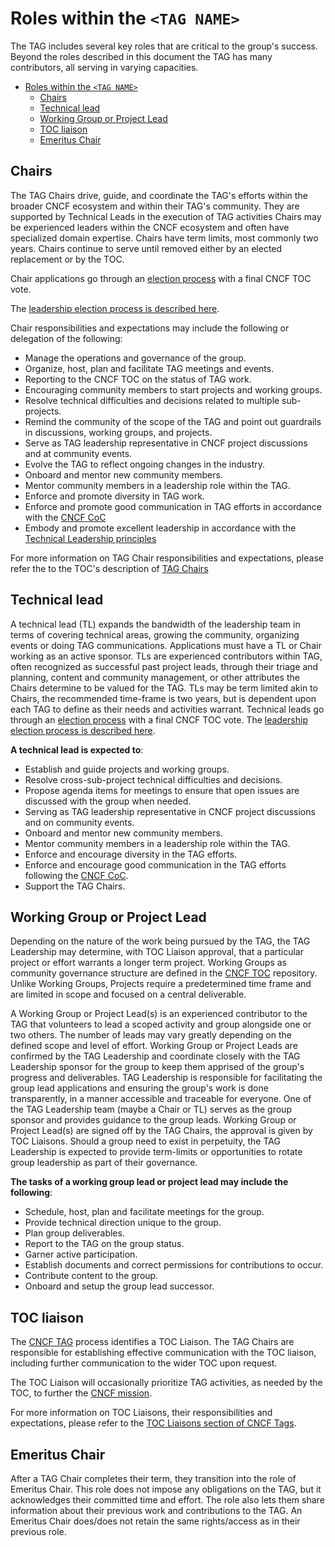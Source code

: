 # Roles within the `<TAG NAME>`

<!--- **How to complete this template.**  For each area, select the appropriate roles and responsibilities that align with your TAG's expected operation and adjust the language as necessary. Not all TAGs will need or use all roles, or leverage the time limits suggested, and each TAG may choose to redefine or adjust the scope of responsibilities and activities for a given role. The TOC reserves the right to define what TAG Chairs are responsible for, a sample of which have been provided here. --->

The TAG includes several key roles that are critical to the group's success.
Beyond the roles described in this document the TAG has many contributors, all serving in varying capacities.

- [Roles within the `<TAG NAME>`](#roles-within-the-tag-name)
  - [Chairs](#chairs)
  - [Technical lead](#technical-lead)
  - [Working Group or Project Lead](#working-group-or-project-lead)
  - [TOC liaison](#toc-liaison)
  - [Emeritus Chair](#emeritus-chair)

## Chairs

The TAG Chairs drive, guide, and coordinate the TAG's efforts within the broader CNCF ecosystem and within their TAG's community. They are supported by Technical Leads in the execution of TAG activities
Chairs may be experienced leaders within the CNCF ecosystem and often have specialized domain expertise. Chairs have term limits, most commonly two years. Chairs continue to serve until removed either by an elected replacement or by the TOC.

Chair applications go through an [election process](https://github.com/cncf/toc/blob/master/tags/cncf-tags.md#elections) with a final CNCF TOC vote.

The [leadership election process is described here](template-leadership-election-process.md#chair).

Chair responsibilities and expectations may include the following or delegation of the following: 
* Manage the operations and governance of the group.
* Organize, host, plan and facilitate TAG meetings and events.
* Reporting to the CNCF TOC on the status of TAG work.
* Encouraging community members to start projects and working groups.
* Resolve technical difficulties and decisions related to multiple sub-projects.
* Remind the community of the scope of the TAG and point out guardrails in discussions, working groups, and projects.
* Serve as TAG leadership representative in CNCF project discussions and at community events.
* Evolve the TAG to reflect ongoing changes in the industry.
* Onboard and mentor new community members.
* Mentor community members in a leadership role within the TAG.
* Enforce and promote diversity in TAG work.
* Enforce and promote good communication in TAG efforts in accordance with the [CNCF CoC](https://www.cncf.io/conduct/)
* Embody and promote excellent leadership in accordance with the [Technical Leadership principles](https://github.com/cncf/toc/blob/main/PRINCIPLES.md#technical-leadership-principles)

For more information on TAG Chair responsibilities and expectations, please refer the to the TOC's description of [TAG Chairs](placeholder)

## Technical lead

A technical lead (TL) expands the bandwidth of the leadership team in terms of covering technical areas, growing the community, organizing events or doing TAG communications.
Applications must have a TL or Chair working as an active sponsor.
TLs are experienced contributors within TAG, often recognized as successful past project leads, through their triage and planning, content and community management, or other attributes the Chairs determine to be valued for the TAG. TLs may be term limited akin to Chairs, the recommended time-frame is two years, but is dependent upon each TAG to define as their needs and activities warrant.
Technical leads go through an [election process](https://github.com/cncf/toc/blob/master/tags/cncf-tags.md#elections) with a final CNCF TOC vote.
The [leadership election process is described here](template-leadership-election-process.md#technical-lead).

**A technical lead is expected to**:
* Establish and guide projects and working groups.
* Resolve cross-sub-project technical difficulties and decisions.
* Propose agenda items for meetings to ensure that open issues are discussed with the group when needed.
* Serving as TAG leadership representative in CNCF project discussions and on community events.
* Onboard and mentor new community members.
* Mentor community members in a leadership role within the TAG.
* Enforce and encourage diversity in the TAG efforts.
* Enforce and encourage good communication in the TAG efforts following the [CNCF CoC](https://www.cncf.io/conduct/).
* Support the TAG Chairs.

## Working Group or Project Lead

Depending on the nature of the work being pursued by the TAG, the TAG Leadership may determine, with TOC Liaison approval, that a particular project or effort warrants a longer term project.
Working Groups as community governance structure are defined in the [CNCF TOC](https://github.com/cncf/toc/tree/main/workinggroups) repository.
Unlike Working Groups, Projects require a predetermined time frame and are limited in scope and focused on a central deliverable.

A Working Group or Project Lead(s) is an experienced contributor to the TAG that volunteers to lead a scoped activity and group alongside one or two others.
The number of leads may vary greatly depending on the defined scope and level of effort.
Working Group or Project Leads are confirmed by the TAG Leadership and coordinate closely with the TAG Leadership sponsor for the group to keep them apprised of the group's progress and deliverables.
TAG Leadership is responsible for facilitating the group lead applications and ensuring the group's work is done transparently, in a manner accessible and traceable for everyone.
One of the TAG Leadership team (maybe a Chair or TL) serves as the group sponsor and provides guidance to the group leads.
Working Group or Project Lead(s) are signed off by the TAG Chairs, the approval is given by TOC Liaisons.
Should a group need to exist in perpetuity, the TAG Leadership is expected to provide term-limits or opportunities to rotate group leadership as part of their governance.

**The tasks of a working group lead or project lead may include the following**:
* Schedule, host, plan and facilitate meetings for the group.
* Provide technical direction unique to the group.
* Plan group deliverables.
* Report to the TAG on the group status.
* Garner active participation.
* Establish documents and correct permissions for contributions to occur.
* Contribute content to the group.
* Onboard and setup the group lead successor.

## TOC liaison

The [CNCF TAG](https://github.com/cncf/toc/blob/master/tags) process identifies a TOC Liaison.
The TAG Chairs are responsible for establishing effective communication with the TOC liaison, including further communication to the wider TOC upon request.

The TOC Liaison will occasionally prioritize TAG activities, as needed by the TOC, to further the [CNCF mission](https://github.com/cncf/foundation/blob/master/charter.md#1-mission-of-the-cloud-native-computing-foundation).

For more information on TOC Liaisons, their responsibilities and expectations, please refer to the [TOC Liaisons section of CNCF Tags](https://github.com/cncf/toc/blob/main/tags/cncf-tags.md#toc-liaisons).

## Emeritus Chair

After a TAG Chair completes their term, they transition into the role of Emeritus Chair.
This role does not impose any obligations on the TAG, but it acknowledges their committed time and effort.
The role also lets them share information about their previous work and contributions to the TAG.
An Emeritus Chair does/does not retain the same rights/access as in their previous role.
